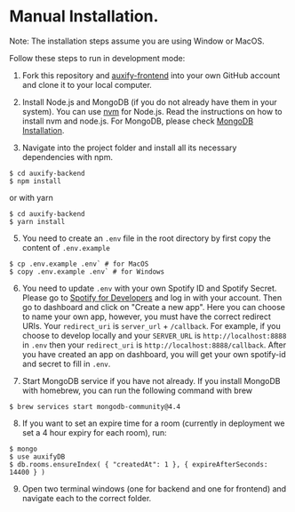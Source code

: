 # Manual Installation.
Note: The installation steps assume you are using Window or MacOS.

Follow these steps to run in development mode:
1. Fork this repository and [auxify-frontend](https://github.com/vulongphan/auxify-frontend) into your own GitHub account and clone it to your local computer.

2. Install Node.js and MongoDB (if you do not already have them in your system). You can use [nvm](https://github.com/nvm-sh/nvm) for Node.js. Read the instructions on how to install nvm and node.js.
For MongoDB, please check [MongoDB Installation](https://docs.mongodb.com/manual/installation/).

3. Navigate into the project folder and install all its necessary dependencies with npm.

```
$ cd auxify-backend
$ npm install
```
or with yarn
```
$ cd auxify-backend
$ yarn install
```

5. You need to create an `.env` file in the root directory by first copy the content of `.env.example`
```
$ cp .env.example .env` # for MacOS
$ copy .env.example .env` # for Windows
```

6. You need to update `.env` with your own Spotify ID and Spotify Secret. Please go to [Spotify for Developers](https://developer.spotify.com/dashboard/) and log in with your account. Then go to dashboard and click on "Create a new app". Here you can choose to name your own app, however, you must have the correct redirect URIs. Your `redirect_uri` is `server_url` + `/callback`. For example, if you choose to develop locally and your `SERVER_URL` is `http://localhost:8888` in `.env` then your `redirect_uri` is `http://localhost:8888/callback`. After you have created an app on dashboard, you will get your own spotify-id and secret to fill in `.env`.

7. Start MongoDB service if you have not already. If you install MongoDB with homebrew, you can run the following command with brew
```
$ brew services start mongodb-community@4.4
```

8. If you want to set an expire time for a room (currently in deployment we set a 4 hour expiry for each room), run:
```
$ mongo
$ use auxifyDB
$ db.rooms.ensureIndex( { "createdAt": 1 }, { expireAfterSeconds: 14400 } )

```

9. Open two terminal windows (one for backend and one for frontend) and navigate each to the correct folder.
